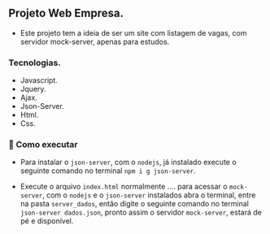 ## Projeto Web Empresa.

- Este projeto tem a ideia de ser um site com listagem de vagas, com servidor mock-server, apenas para estudos.

### Tecnologias.

- Javascript.
- Jquery.
- Ajax.
- Json-Server.
- Html.
- Css.

### 🚀 Como executar

- Para instalar o `json-server`, com o `nodejs`, já instalado execute o seguinte comando no terminal `npm i g json-server`.

- Execute o arquivo `index.html` normalmente .... para acessar o `mock-server`, com o `nodejs` e o `json-server` instalados abra o terminal, entre na pasta `server_dados`, então digite o seguinte comando no terminal `json-server dados.json`, pronto assim o servidor `mock-server`, estará de pé e disponível.